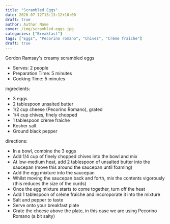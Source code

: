 ```yaml
---
title: "Scrambled Eggs"
date: 2020-07-12T13:13:12+10:00
draft: true
author: Author Name
cover: /img/scrambled-eggs.jpg
categories: ["Breakfast"]
tags: ["Eggs", "Pecorino romano", "Chives", "Crème fraîche"]
draft: true
---
```


Gordon Ramsay's creamy scrambled eggs

<!--more-->

- Serves: 2 people
- Preparation Time: 5 minutes
- Cooking Time: 5 minutes

ingredients:
- 3 eggs
- 2 tablespoon unsalted butter
- 1/2 cup cheese (Pecorino Romano), grated
- 1/4 cup chives, finely chopped
- 1 tablespoon crème fraîche
- Kosher salt
- Ground black pepper

directions:
- In a bowl, combine the 3 eggs
- Add 1/4 cup of finely chopped chives into the bowl and mix
- At low-medium heat, add 2 tablespoon of unsalted butter into the saucepan (move this around the saucepan until foaming)
- Add the egg mixture into the saucepan
- Whilst moving the saucepan back and forth, mix the contents vigorously (this reduces the size of the curds)
- Once the egg mixture starts to come together, turn off the heat
- Add 1 tablespoon of crème fraîche and incoroporate it into the mixture
- Salt and pepper to taste
- Serve onto your breakfast plate
- Grate the cheese above the plate, in this case we are using Pecorino Romano (a bit salty)

